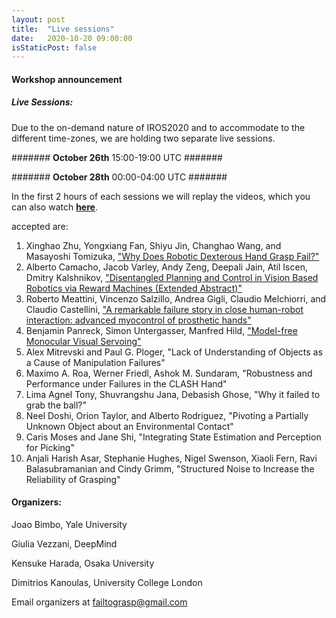 ```yaml
---
layout: post
title:  "Live sessions"
date:   2020-10-20 09:00:00
isStaticPost: false
---
```


#### Workshop announcement ####
##### Live Sessions: #####
Due to the on-demand nature of IROS2020 and to accommodate to the different time-zones, we are holding two separate live sessions.


####### **October 26th** 15:00-19:00 UTC #######

####### **October 28th** 00:00-04:00 UTC #######

In the first 2 hours of each sessions we will replay the videos, which you can also watch [**here**](/../schedule/).




accepted are:
1. Xinghao Zhu, Yongxiang Fan, Shiyu Jin, Changhao Wang, and Masayoshi Tomizuka, ["Why Does Robotic Dexterous Hand Grasp Fail?"](https://drive.google.com/file/d/1TyFzacBYUzEcFkIJfihGNeYRXkcS8op7/view?usp=sharing)
2. Alberto Camacho, Jacob Varley, Andy Zeng, Deepali Jain, Atil Iscen, Dmitry Kalshnikov, ["Disentangled Planning and Control in Vision Based Robotics via Reward Machines (Extended Abstract)"](https://drive.google.com/file/d/1GPDcV7pISGtBxKaMk_XjHWEz7vk0CVHh/view?usp=sharing)
3. Roberto Meattini, Vincenzo Salzillo, Andrea Gigli, Claudio Melchiorri, and Claudio Castellini, ["A remarkable failure story in close human-robot interaction: advanced myocontrol of prosthetic hands"](https://drive.google.com/file/d/1VLpYBmUTzZoDDvy87xSD9ani5cbGtI_1/view?usp=sharing)
4. Benjamin Panreck, Simon Untergasser, Manfred Hild, ["Model-free Monocular Visual Servoing"](https://drive.google.com/file/d/12VNfTDC7BmKoYg1NtCyoo0o4flKteab2/view?usp=sharing)
5. Alex Mitrevski and Paul G. Ploger, "Lack of Understanding of Objects as a Cause of Manipulation Failures"
6. Maximo A. Roa, Werner Friedl, Ashok M. Sundaram, "Robustness and Performance under Failures in the CLASH Hand"
7. Lima Agnel Tony, Shuvrangshu Jana, Debasish Ghose, "Why it failed to grab the ball?"
8. Neel Doshi, Orion Taylor, and Alberto Rodriguez, "Pivoting a Partially Unknown Object about an Environmental Contact"
9. Caris Moses and Jane Shi, "Integrating State Estimation and Perception for Picking"
10. Anjali Harish Asar, Stephanie Hughes, Nigel Swenson, Xiaoli Fern, Ravi Balasubramanian and Cindy Grimm, "Structured Noise to Increase the Reliability of Grasping"





#### Organizers: ####
Joao Bimbo, Yale University

Giulia Vezzani, DeepMind

Kensuke Harada, Osaka University

Dimitrios Kanoulas, University College London

Email organizers at [failtograsp@gmail.com](mailto:failtograsp@gmail.com)